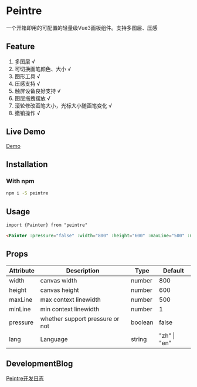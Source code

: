 # Peintre

一个开箱即用的可配置的轻量级Vue3画板组件。支持多图层、压感

## Feature

1. 多图层 √
2. 可切换画笔颜色、大小 √
3. 图形工具 √
4. 压感支持 √
5. 触屏设备良好支持 √
6. 图层拖拽摆放 √
7. 滚轮修改画笔大小，光标大小随画笔变化 √
8. 撤销操作 √

## Live Demo

[Demo](https://oceanpresentchao.github.io/Peintre/)


## Installation

### With npm

```bash
npm i -S peintre
```

## Usage

```html
import {Painter} from "peintre"

<Painter :pressure="false" :width="800" :height="600" :maxLine="500" :minLine="1"></Painter>

```
## Props

| Attribute  | Description | Type                                          | Default |
| ---------  | ----------- | --------------------------------------------- | ------- |
| width    | canvas width   | number |   800     |
| height    | canvas height   | number |   600     |
| maxLine    | max context linewidth   | number |   500     |
| minLine    | min context linewidth   | number |   1     |
| pressure    | whether support pressure or not   | boolean |   false    |
| lang    | Language   | string |  "zh" \| "en"    |

## DevelopmentBlog
[Peintre开发日志](http://oceanpresent.art/posts/hard-boiled-wonderland/peintre)